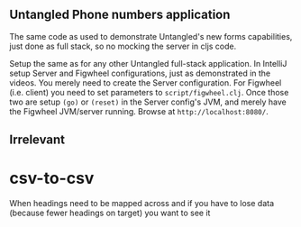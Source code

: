 
Untangled Phone numbers application
-----------------------------------

The same code as used to demonstrate Untangled's new forms capabilities, just done as full stack, so no mocking the
server in cljs code.

Setup the same as for any other Untangled full-stack application. In IntelliJ setup Server and Figwheel configurations,
 just as demonstrated in the videos. You merely need to create the Server configuration. For Figwheel (i.e. client) you need to set
  parameters to `script/figwheel.clj`. Once those two are setup `(go)` or `(reset)` in the Server config's JVM, and merely
  have the Figwheel JVM/server running. Browse at `http://localhost:8080/`.

Irrelevant
----------

# csv-to-csv
When headings need to be mapped across and if you have to lose data (because fewer headings on target) you want to see it
